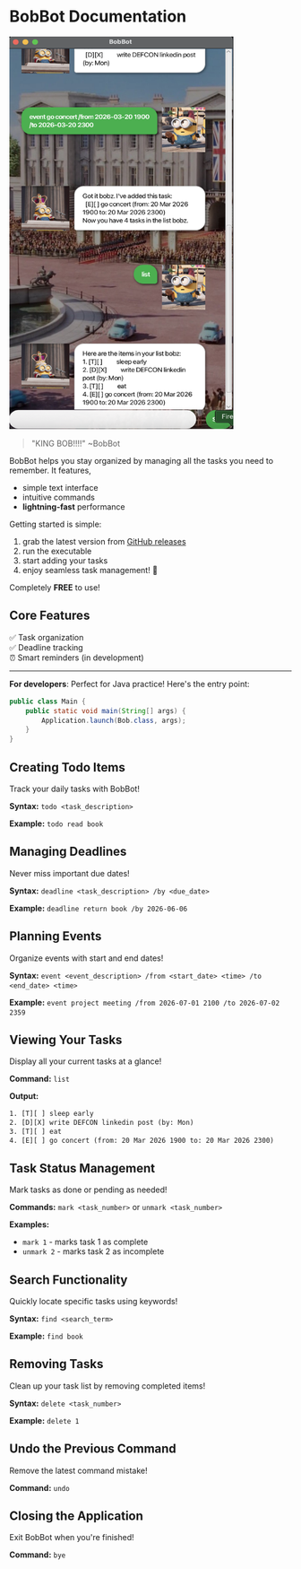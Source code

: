# BobBot Documentation

<img src="Ui.png" alt="Alt Text" width="400" height="700">

> "KING BOB!!!!" ~BobBot

BobBot helps you stay organized by managing all the tasks you need to remember. It features,

- simple text interface
- intuitive commands
- **lightning-fast** performance

Getting started is simple:

1. grab the latest version from [GitHub releases](https://github.com/sunshinefactoryyy/ip/releases/latest)
2. run the executable
3. start adding your tasks
4. enjoy seamless task management! 🎯

Completely **FREE** to use!

## Core Features

✅ Task organization  
✅ Deadline tracking  
⏰ Smart reminders (in development)

---

**For developers**: Perfect for Java practice! Here's the entry point:

```java
public class Main {
    public static void main(String[] args) {
        Application.launch(Bob.class, args);
    }
}
```

## Creating Todo Items

Track your daily tasks with BobBot!

**Syntax:** `todo <task_description>`

**Example:** `todo read book`

## Managing Deadlines

Never miss important due dates!

**Syntax:** `deadline <task_description> /by <due_date>`

**Example:** `deadline return book /by 2026-06-06`

## Planning Events

Organize events with start and end dates!

**Syntax:** `event <event_description> /from <start_date> <time> /to <end_date> <time>`

**Example:** `event project meeting /from 2026-07-01 2100 /to 2026-07-02 2359`

## Viewing Your Tasks

Display all your current tasks at a glance!

**Command:** `list`

**Output:**
```
1. [T][ ] sleep early
2. [D][X] write DEFCON linkedin post (by: Mon)
3. [T][ ] eat
4. [E][ ] go concert (from: 20 Mar 2026 1900 to: 20 Mar 2026 2300)

```

## Task Status Management

Mark tasks as done or pending as needed!

**Commands:** `mark <task_number>` or `unmark <task_number>`

**Examples:** 
- `mark 1` - marks task 1 as complete
- `unmark 2` - marks task 2 as incomplete

## Search Functionality

Quickly locate specific tasks using keywords!

**Syntax:** `find <search_term>`

**Example:** `find book`

## Removing Tasks

Clean up your task list by removing completed items!

**Syntax:** `delete <task_number>`

**Example:** `delete 1`

## Undo the Previous Command

Remove the latest command mistake!

**Command:** `undo`

## Closing the Application

Exit BobBot when you're finished!

**Command:** `bye`
